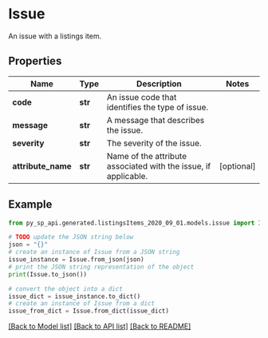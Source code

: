 # Issue

An issue with a listings item.

## Properties

Name | Type | Description | Notes
------------ | ------------- | ------------- | -------------
**code** | **str** | An issue code that identifies the type of issue. | 
**message** | **str** | A message that describes the issue. | 
**severity** | **str** | The severity of the issue. | 
**attribute_name** | **str** | Name of the attribute associated with the issue, if applicable. | [optional] 

## Example

```python
from py_sp_api.generated.listingsItems_2020_09_01.models.issue import Issue

# TODO update the JSON string below
json = "{}"
# create an instance of Issue from a JSON string
issue_instance = Issue.from_json(json)
# print the JSON string representation of the object
print(Issue.to_json())

# convert the object into a dict
issue_dict = issue_instance.to_dict()
# create an instance of Issue from a dict
issue_from_dict = Issue.from_dict(issue_dict)
```
[[Back to Model list]](../README.md#documentation-for-models) [[Back to API list]](../README.md#documentation-for-api-endpoints) [[Back to README]](../README.md)


